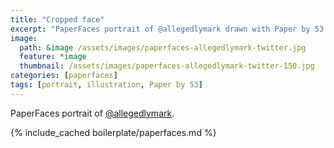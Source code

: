 ```yaml
---
title: "Cropped face"
excerpt: "PaperFaces portrait of @allegedlymark drawn with Paper by 53 on an iPad."
image: 
  path: &image /assets/images/paperfaces-allegedlymark-twitter.jpg 
  feature: *image
  thumbnail: /assets/images/paperfaces-allegedlymark-twitter-150.jpg
categories: [paperfaces]
tags: [portrait, illustration, Paper by 53]
---
```


PaperFaces portrait of [@allegedlymark](https://twitter.com/allegedlymark).

{% include_cached boilerplate/paperfaces.md %}
